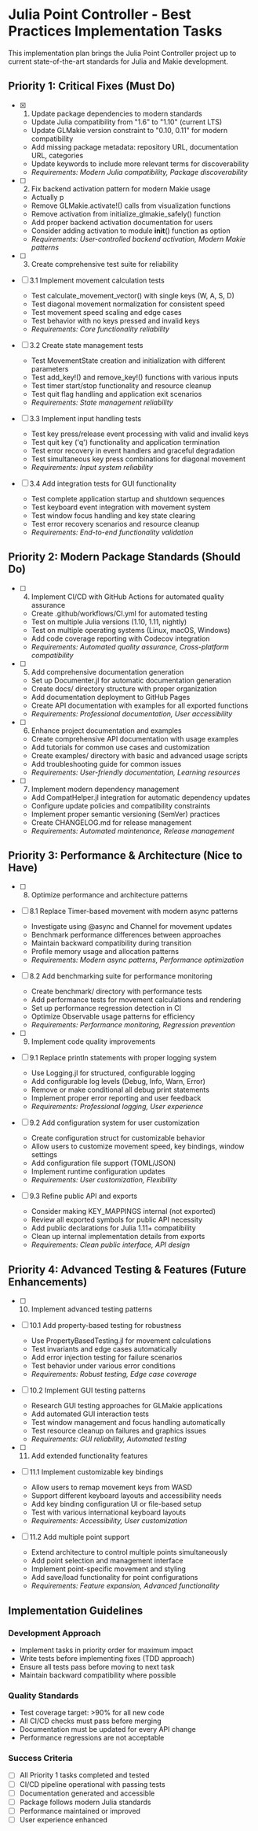# Julia Point Controller - Best Practices Implementation Tasks

This implementation plan brings the Julia Point Controller project up to current state-of-the-art standards for Julia and Makie development.

## Priority 1: Critical Fixes (Must Do)

- [x] 1. Update package dependencies to modern standards
  - Update Julia compatibility from "1.6" to "1.10" (current LTS)
  - Update GLMakie version constraint to "0.10, 0.11" for modern compatibility
  - Add missing package metadata: repository URL, documentation URL, categories
  - Update keywords to include more relevant terms for discoverability
  - _Requirements: Modern Julia compatibility, Package discoverability_

- [ ] 2. Fix backend activation pattern for modern Makie usage
  - Actually p
  - Remove GLMakie.activate!() calls from visualization functions
  - Remove activation from initialize_glmakie_safely() function
  - Add proper backend activation documentation for users
  - Consider adding activation to module __init__() function as option
  - _Requirements: User-controlled backend activation, Modern Makie patterns_

- [ ] 3. Create comprehensive test suite for reliability
- [ ] 3.1 Implement movement calculation tests
  - Test calculate_movement_vector() with single keys (W, A, S, D)
  - Test diagonal movement normalization for consistent speed
  - Test movement speed scaling and edge cases
  - Test behavior with no keys pressed and invalid keys
  - _Requirements: Core functionality reliability_

- [ ] 3.2 Create state management tests
  - Test MovementState creation and initialization with different parameters
  - Test add_key!() and remove_key!() functions with various inputs
  - Test timer start/stop functionality and resource cleanup
  - Test quit flag handling and application exit scenarios
  - _Requirements: State management reliability_

- [ ] 3.3 Implement input handling tests
  - Test key press/release event processing with valid and invalid keys
  - Test quit key ('q') functionality and application termination
  - Test error recovery in event handlers and graceful degradation
  - Test simultaneous key press combinations for diagonal movement
  - _Requirements: Input system reliability_

- [ ] 3.4 Add integration tests for GUI functionality
  - Test complete application startup and shutdown sequences
  - Test keyboard event integration with movement system
  - Test window focus handling and key state clearing
  - Test error recovery scenarios and resource cleanup
  - _Requirements: End-to-end functionality validation_

## Priority 2: Modern Package Standards (Should Do)

- [ ] 4. Implement CI/CD with GitHub Actions for automated quality assurance
  - Create .github/workflows/CI.yml for automated testing
  - Test on multiple Julia versions (1.10, 1.11, nightly)
  - Test on multiple operating systems (Linux, macOS, Windows)
  - Add code coverage reporting with Codecov integration
  - _Requirements: Automated quality assurance, Cross-platform compatibility_

- [ ] 5. Add comprehensive documentation generation
  - Set up Documenter.jl for automatic documentation generation
  - Create docs/ directory structure with proper organization
  - Add documentation deployment to GitHub Pages
  - Create API documentation with examples for all exported functions
  - _Requirements: Professional documentation, User accessibility_

- [ ] 6. Enhance project documentation and examples
  - Create comprehensive API documentation with usage examples
  - Add tutorials for common use cases and customization
  - Create examples/ directory with basic and advanced usage scripts
  - Add troubleshooting guide for common issues
  - _Requirements: User-friendly documentation, Learning resources_

- [ ] 7. Implement modern dependency management
  - Add CompatHelper.jl integration for automatic dependency updates
  - Configure update policies and compatibility constraints
  - Implement proper semantic versioning (SemVer) practices
  - Create CHANGELOG.md for release management
  - _Requirements: Automated maintenance, Release management_

## Priority 3: Performance & Architecture (Nice to Have)

- [ ] 8. Optimize performance and architecture patterns
- [ ] 8.1 Replace Timer-based movement with modern async patterns
  - Investigate using @async and Channel for movement updates
  - Benchmark performance differences between approaches
  - Maintain backward compatibility during transition
  - Profile memory usage and allocation patterns
  - _Requirements: Modern async patterns, Performance optimization_

- [ ] 8.2 Add benchmarking suite for performance monitoring
  - Create benchmark/ directory with performance tests
  - Add performance tests for movement calculations and rendering
  - Set up performance regression detection in CI
  - Optimize Observable usage patterns for efficiency
  - _Requirements: Performance monitoring, Regression prevention_

- [ ] 9. Implement code quality improvements
- [ ] 9.1 Replace println statements with proper logging system
  - Use Logging.jl for structured, configurable logging
  - Add configurable log levels (Debug, Info, Warn, Error)
  - Remove or make conditional all debug print statements
  - Implement proper error reporting and user feedback
  - _Requirements: Professional logging, User experience_

- [ ] 9.2 Add configuration system for user customization
  - Create configuration struct for customizable behavior
  - Allow users to customize movement speed, key bindings, window settings
  - Add configuration file support (TOML/JSON)
  - Implement runtime configuration updates
  - _Requirements: User customization, Flexibility_

- [ ] 9.3 Refine public API and exports
  - Consider making KEY_MAPPINGS internal (not exported)
  - Review all exported symbols for public API necessity
  - Add public declarations for Julia 1.11+ compatibility
  - Clean up internal implementation details from exports
  - _Requirements: Clean public interface, API design_

## Priority 4: Advanced Testing & Features (Future Enhancements)

- [ ] 10. Implement advanced testing patterns
- [ ] 10.1 Add property-based testing for robustness
  - Use PropertyBasedTesting.jl for movement calculations
  - Test invariants and edge cases automatically
  - Add error injection testing for failure scenarios
  - Test behavior under various error conditions
  - _Requirements: Robust testing, Edge case coverage_

- [ ] 10.2 Implement GUI testing patterns
  - Research GUI testing approaches for GLMakie applications
  - Add automated GUI interaction tests
  - Test window management and focus handling automatically
  - Test resource cleanup on failures and graphics issues
  - _Requirements: GUI reliability, Automated testing_

- [ ] 11. Add extended functionality features
- [ ] 11.1 Implement customizable key bindings
  - Allow users to remap movement keys from WASD
  - Support different keyboard layouts and accessibility needs
  - Add key binding configuration UI or file-based setup
  - Test with various international keyboard layouts
  - _Requirements: Accessibility, User customization_

- [ ] 11.2 Add multiple point support
  - Extend architecture to control multiple points simultaneously
  - Add point selection and management interface
  - Implement point-specific movement and styling
  - Add save/load functionality for point configurations
  - _Requirements: Feature expansion, Advanced functionality_

## Implementation Guidelines

### Development Approach
- Implement tasks in priority order for maximum impact
- Write tests before implementing fixes (TDD approach)
- Ensure all tests pass before moving to next task
- Maintain backward compatibility where possible

### Quality Standards
- Test coverage target: >90% for all new code
- All CI/CD checks must pass before merging
- Documentation must be updated for every API change
- Performance regressions are not acceptable

### Success Criteria
- [ ] All Priority 1 tasks completed and tested
- [ ] CI/CD pipeline operational with passing tests
- [ ] Documentation generated and accessible
- [ ] Package follows modern Julia standards
- [ ] Performance maintained or improved
- [ ] User experience enhanced